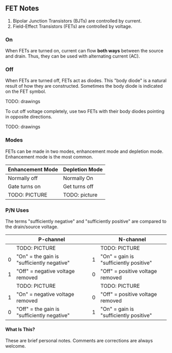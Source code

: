 ## FET Notes

1.  Bipolar Junction Transistors (BJTs) are controlled by current. 
1.  Field-Effect Transistors (FETs) are controlled by voltage. 

### On

When FETs are turned on, current can flow **both ways** 
between the source and drain. 
Thus, they can be used with alternating current (AC). 

### Off

When FETs are turned off, FETs act as diodes. 
This "body diode" is a natural result of how they are constructed.
Sometimes the body diode is indicated on the FET symbol. 

TODO: drawings

To cut off voltage completely, 
use two FETs with their body diodes pointing in opposite directions.

TODO: drawings

### Modes

FETs can be made in two modes, 
enhancement mode and
depletion mode. 
Enhancement mode is the most common. 

| Enhancement Mode | Depletion Mode |
| ---------------- | -------------- |
| Normally off          | Normally On |
| Gate turns on         | Get turns off |
| TODO: PICTURE         | TODO: picture |


### P/N Uses

The terms "sufficiently negative" and "sufficiently positive" 
are compared to the drain/source voltage. 

| | P-channel | | N-channel |
| --- | --- | --- | --- |
| | TODO: PICTURE | | TODO: PICTURE |
| 0 | "On" = the gain is "sufficiently negative" | 1 | "On" = gain is "sufficiently positive" | 
| 1 | "Off" = negative voltage removed | 0 | "Off" = positive voltage removed |
| | TODO: PICTURE | | TODO: PICTURE |
| 1 | "On" = negative voltage removed | 0 | "Off" = positive voltage removed |
| 0 | "Off" = the gain is "sufficiently negative" | 1 | "On" = gain is "sufficiently positive" | 





#### What Is This?

These are brief personal notes. 
Comments are corrections are always welcome.

